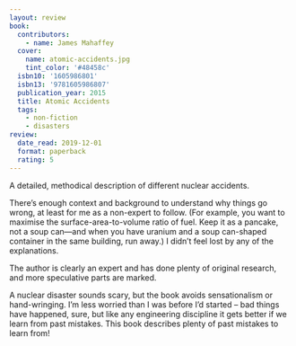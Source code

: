```yaml
---
layout: review
book:
  contributors:
    - name: James Mahaffey
  cover:
    name: atomic-accidents.jpg
    tint_color: '#48458c'
  isbn10: '1605986801'
  isbn13: '9781605986807'
  publication_year: 2015
  title: Atomic Accidents
  tags:
    - non-fiction
    - disasters
review:
  date_read: 2019-12-01
  format: paperback
  rating: 5
---
```


A detailed, methodical description of different nuclear accidents.

There’s enough context and background to understand why things go wrong, at least for me as a non-expert to follow. (For example, you want to maximise the surface-area-to-volume ratio of fuel. Keep it as a pancake, not a soup can—and when you have uranium and a soup can-shaped container in the same building, run away.) I didn’t feel lost by any of the explanations.

The author is clearly an expert and has done plenty of original research, and more speculative parts are marked.

A nuclear disaster sounds scary, but the book avoids sensationalism or hand-wringing. I’m less worried than I was before I’d started – bad things have happened, sure, but like any engineering discipline it gets better if we learn from past mistakes. This book describes plenty of past mistakes to learn from!
